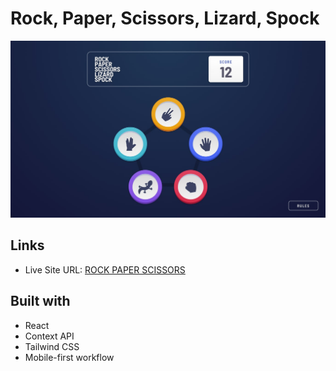 # Rock, Paper, Scissors, Lizard, Spock

![preview for the Rock, Paper, Scissors](./design/bonus/desktop-step-1-bonus.jpg)

## Links

- Live Site URL: [ROCK PAPER SCISSORS](https://rockpaperyasin.netlify.app/)

## Built with

- React
- Context API
- Tailwind CSS
- Mobile-first workflow
